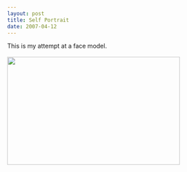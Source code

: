 ```yaml
---
layout: post
title: Self Portrait
date: 2007-04-12
---
```

This is my attempt at a face model. <br /><br /><a onblur="try {parent.deselectBloggerImageGracefully();} catch(e) {}" href="http://3.bp.blogspot.com/_zdYMSK7YuAA/Sarc3BeOxNI/AAAAAAAAFEQ/_f8VSG92UiM/s1600-h/matt_render_web_large.jpg"><img style="float:left; margin:0 10px 10px 0;cursor:pointer; cursor:hand;width: 400px; height: 250px;" src="http://3.bp.blogspot.com/_zdYMSK7YuAA/Sarc3BeOxNI/AAAAAAAAFEQ/_f8VSG92UiM/s400/matt_render_web_large.jpg" border="0" alt="" id="BLOGGER_PHOTO_ID_5308297948655699154" /></a>

